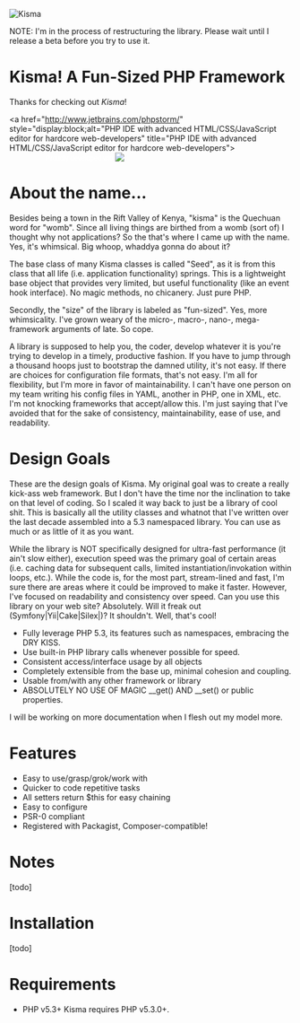 ![Kisma](https://github.com/lucifurious/kisma/raw/master/assets/logo-kisma.png)

NOTE: I'm in the process of restructuring the library. Please wait until I release a beta before you try to use it.

Kisma! A Fun-Sized PHP Framework
==================================
Thanks for checking out *Kisma*!

<a href="http://www.jetbrains.com/phpstorm/" style="display:block;alt="PHP IDE with advanced HTML/CSS/JavaScript editor for hardcore web-developers" title="PHP IDE with advanced HTML/CSS/JavaScript editor for hardcore web-developers">
<span style="margin: 3px 0 0 65px;padding: 0;float: left;font-size: 12px;cursor:pointer;  background-image:none;border:0;color: #fff; font-family: trebuchet ms,arial,sans-serif;font-weight: normal;text-align:left;">Proudly developed with</span><br/>
![](http://www.jetbrains.com/phpstorm/documentation/phpstorm_banners/phpstorm1/phpstorm468x60_violet.gif)
</a>

About the name...
=================
Besides being a town in the Rift Valley of Kenya, "kisma" is the Quechuan word for "womb". Since all living things are birthed from a womb (sort of) I thought why not applications? So the that's where I came up with the name. Yes, it's whimsical. Big whoop, whaddya gonna do about it?

The base class of many Kisma classes is called "Seed", as it is from this class that all life (i.e. application functionality) springs. This is a lightweight base object that provides very limited, but useful functionality (like an event hook interface). No magic methods, no chicanery. Just pure PHP.

Secondly, the "size" of the library is labeled as "fun-sized". Yes, more whimsicality. I've grown weary of the micro-, macro-, nano-, mega- framework arguments of late. So cope.

A library is supposed to help you, the coder, develop whatever it is you're trying to develop in a timely, productive fashion. If you have to jump through a thousand hoops just to bootstrap the damned utility, it's not easy.  If there are choices for configuration file formats, that's not easy. I'm all for flexibility, but I'm more in favor of maintainability. I can't have one person on my team writing his config files in YAML, another in PHP, one in XML, etc. I'm not knocking frameworks that accept/allow this. I'm just saying that I've avoided that for the sake of consistency, maintainability, ease of use, and readability.

Design Goals
============

These are the design goals of Kisma. My original goal was to create a really kick-ass web framework. But I don't have the time nor the inclination to take on that level of coding. So I scaled it way back to just be a library of cool shit. This is basically all the utility classes and whatnot that I've written over the last decade assembled into a 5.3 namespaced library. You can use as much or as little of it as you want.

While the library is NOT specifically designed for ultra-fast performance (it ain't slow either), execution speed was the primary goal of certain areas (i.e. caching data for subsequent calls, limited instantiation/invokation within loops, etc.). While the code is, for the most part, stream-lined and fast, I'm sure there are areas where it could be improved to make it faster. However, I've focused on readability and consistency over speed. Can you use this library on your web site? Absolutely. Will it freak out (Symfony|Yii|Cake|Silex|<framework-du-jour>)? It shouldn't. Well, that's cool!

* Fully leverage PHP 5.3, its features such as namespaces, embracing the DRY KISS.
* Use built-in PHP library calls whenever possible for speed.
* Consistent access/interface usage by all objects
* Completely extensible from the base up, minimal cohesion and coupling.
* Usable from/with any other framework or library
* ABSOLUTELY NO USE OF MAGIC __get() AND __set() or public properties.

I will be working on more documentation when I flesh out my model more.

Features
========

* Easy to use/grasp/grok/work with
* Quicker to code repetitive tasks
* All setters return $this for easy chaining
* Easy to configure
* PSR-0 compliant
* Registered with Packagist, Composer-compatible!

Notes
=====
[todo]

Installation
============
[todo]

Requirements
============
* PHP v5.3+
 Kisma requires PHP v5.3.0+.
